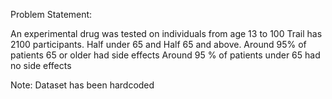 Problem Statement:

An experimental drug was tested on individuals from age 13 to 100
Trail has 2100 participants. Half under 65 and Half 65 and above. 
Around 95% of patients 65 or older had side effects
Around 95 % of patients under 65 had no side effects

Note: Dataset has been hardcoded
